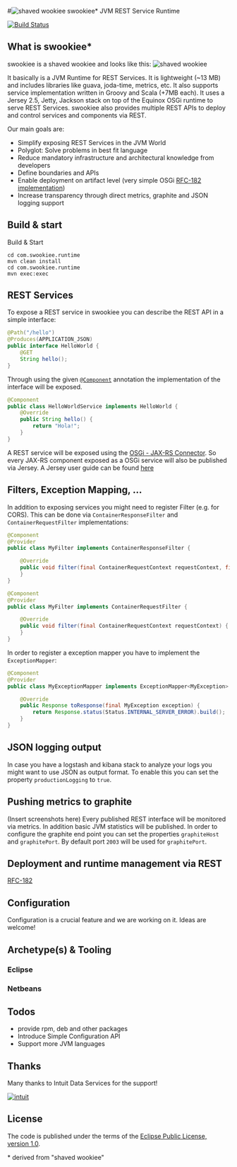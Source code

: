 #![shaved wookiee](http://www.gravatar.com/avatar/62cf8eb12029b66dfa837efa365f12b4) swookiee* JVM REST Service Runtime 

[![Build Status](https://travis-ci.org/swookiee/com.swookiee.runtime.png?branch=develop)](https://travis-ci.org/swookiee/com.swookiee.runtime)

## What is swookiee*
swookiee is a shaved wookiee and looks like this: ![shaved wookiee](http://www.gravatar.com/avatar/62cf8eb12029b66dfa837efa365f12b4?s=40)

It basically is a JVM Runtime for REST Services. It is lightweight (~13 MB) and includes libraries like guava, joda-time, metrics, etc. It also supports service implementation written in Groovy and Scala (+7MB each). It uses a Jersey 2.5, Jetty, Jackson stack on top of the Equinox OSGi runtime to serve REST Services. swookiee also provides multiple REST APIs to deploy and control services and components via REST.

Our main goals are:
* Simplify exposing REST Services in the JVM World
* Polyglot: Solve problems in best fit language
* Reduce mandatory infrastructure and architectural knowledge from developers
* Define boundaries and APIs
* Enable deployment on artifact level (very simple OSGi [RFC-182 implementation](https://github.com/osgi/design/tree/master/rfcs/rfc0182))
* Increase transparency through direct metrics, graphite and JSON logging support

## Build \& start

Build & Start
```shell
cd com.swookiee.runtime
mvn clean install
cd com.swookiee.runtime
mvn exec:exec
```

## REST Services

To expose a REST service in swookiee you can describe the REST API in a simple interface:
```java
@Path("/hello")
@Produces(APPLICATION_JSON)
public interface HelloWorld {
    @GET
    String hello();
}
```

Through using the given [`@Component`](http://www.osgi.org/javadoc/r5/cmpn/org/osgi/service/component/annotations/Component.html) annotation the implementation of the interface will be exposed.
```java
@Component
public class HelloWorldService implements HelloWorld {
    @Override
    public String hello() {
        return "Hola!";
    }
}
```

A REST service will be exposed using the [OSGi - JAX-RS Connector](https://github.com/hstaudacher/osgi-jax-rs-connector). So every JAX-RS component exposed as a OSGi service will also be published via Jersey. A Jersey user guide can be found [here](https://jersey.java.net/documentation/latest)

## Filters, Exception Mapping, ...

In addition to exposing services you might need to register Filter (e.g. for CORS). This can be done via `ContainerResponseFilter` and `ContainerRequestFilter` implementations:

```java
@Component
@Provider
public class MyFilter implements ContainerResponseFilter {

    @Override
    public void filter(final ContainerRequestContext requestContext, final ContainerResponseContext responseContext) {
    }
}
```

```java
@Component
@Provider
public class MyFilter implements ContainerRequestFilter {

    @Override
    public void filter(final ContainerRequestContext requestContext) {
    }
}
```

In order to register a exception mapper you have to implement the `ExceptionMapper`:
```java
@Component
@Provider
public class MyExceptionMapper implements ExceptionMapper<MyException> {

    @Override
    public Response toResponse(final MyException exception) {
        return Response.status(Status.INTERNAL_SERVER_ERROR).build();
    }
}

```

## JSON logging output
In case you have a logstash and kibana stack to analyze your logs you might want to use JSON as output format. To enable this you can set the property `productionLogging` to `true`.

## Pushing metrics to graphite
(Insert screenshots here)
Every published REST interface will be monitored via metrics. In addition basic JVM statistics will be published. In order to configure the graphite end point you can set the properties `graphiteHost` and `graphitePort`. By default port `2003` will be used for `graphitePort`.

## Deployment and runtime management via REST
[RFC-182](https://github.com/osgi/design/tree/master/rfcs/rfc0182)

## Configuration
Configuration is a crucial feature and we are working on it. Ideas are welcome!

## Archetype(s) & Tooling

### Eclipse

### Netbeans

## Todos
 * provide rpm, deb and other packages
 * Introduce Simple Configuration API
 * Support more JVM languages

## Thanks
Many thanks to Intuit Data Services for the support!

[![intuit](http://about.intuit.com/about_intuit/press_room/intuit_logos/intuit_blue.gif)](http://intuit.com)

## License
The code is published under the terms of the [Eclipse Public License, version 1.0](http://www.eclipse.org/legal/epl-v10.html).

\* derived from "shaved wookiee"
